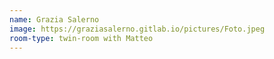 ```yaml
---
name: Grazia Salerno
image: https://graziasalerno.gitlab.io/pictures/Foto.jpeg
room-type: twin-room with Matteo
---
```

